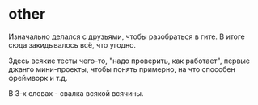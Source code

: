 # other

Изначально делался с друзьями, чтобы разобраться в гите. В итоге сюда закидывалось всё, что угодно. 

Здесь всякие тесты чего-то, "надо проверить, как работает", первые джанго мини-проекты, чтобы понять примерно, на что способен фреймворк и т.д. 

В 3-х словах - свалка всякой всячины.
